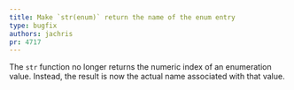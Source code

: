 ```yaml
---
title: Make `str(enum)` return the name of the enum entry
type: bugfix
authors: jachris
pr: 4717
---
```


The `str` function no longer returns the numeric index of an enumeration value.
Instead, the result is now the actual name associated with that value.
